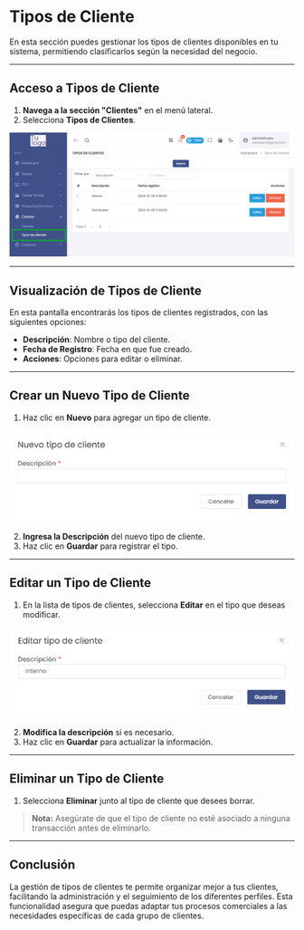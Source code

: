 # Tipos de Cliente

En esta sección puedes gestionar los tipos de clientes disponibles en tu sistema, permitiendo clasificarlos según la necesidad del negocio.

---

## Acceso a Tipos de Cliente

1. **Navega a la sección "Clientes"** en el menú lateral.
2. Selecciona **Tipos de Clientes**.

![Tipos de Clientes](img/tipo_cliente_vista.jpg)

---

## Visualización de Tipos de Cliente

En esta pantalla encontrarás los tipos de clientes registrados, con las siguientes opciones:

- **Descripción**: Nombre o tipo del cliente.
- **Fecha de Registro**: Fecha en que fue creado.
- **Acciones**: Opciones para editar o eliminar.

---

## Crear un Nuevo Tipo de Cliente

1. Haz clic en **Nuevo** para agregar un tipo de cliente.

![Nuevo Tipo de Cliente](img/tipo_cliente_nuevo.png)

2. **Ingresa la Descripción** del nuevo tipo de cliente.
3. Haz clic en **Guardar** para registrar el tipo.

---

## Editar un Tipo de Cliente

1. En la lista de tipos de clientes, selecciona **Editar** en el tipo que deseas modificar.

![Editar Tipo de Cliente](img/tipo_cliente_editar.png)

2. **Modifica la descripción** si es necesario.
3. Haz clic en **Guardar** para actualizar la información.

---

## Eliminar un Tipo de Cliente

1. Selecciona **Eliminar** junto al tipo de cliente que desees borrar.

> **Nota:** Asegúrate de que el tipo de cliente no esté asociado a ninguna transacción antes de eliminarlo.

---

## Conclusión

La gestión de tipos de clientes te permite organizar mejor a tus clientes, facilitando la administración y el seguimiento de los diferentes perfiles. Esta funcionalidad asegura que puedas adaptar tus procesos comerciales a las necesidades específicas de cada grupo de clientes.

